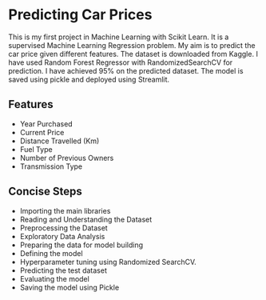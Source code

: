 # Predicting Car Prices

This is my first project in Machine Learning with Scikit Learn. It is a supervised Machine Learning Regression problem. My aim is to predict the car price given different features. The dataset is downloaded from Kaggle. I have used Random Forest Regressor with RandomizedSearchCV for prediction. I have achieved 95% on the predicted dataset. The model is saved using pickle and deployed using Streamlit.

## Features
- Year Purchased
- Current Price
- Distance Travelled (Km)
- Fuel Type
- Number of Previous Owners
- Transmission Type

## Concise Steps

- Importing the main libraries
- Reading and Understanding the Dataset
- Preprocessing the Dataset
- Exploratory Data Analysis
- Preparing the data for model building
- Defining the model
- Hyperparameter tuning using Randomized SearchCV.
- Predicting the test dataset
- Evaluating the model
- Saving the model using Pickle
